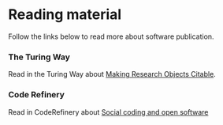 # Reading material

Follow the links below to read more about software publication.

### The Turing Way
Read in the Turing Way about [Making Research Objects Citable](https://the-turing-way.netlify.app/communication/citable).

### Code Refinery
Read in CodeRefinery about [Social coding and open software](https://coderefinery.github.io/social-coding/software-citation/)
